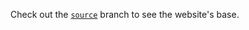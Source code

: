 Check out the [`source`](https://github.com/mtol/mtol.github.com/tree/source) branch to see the website's base.